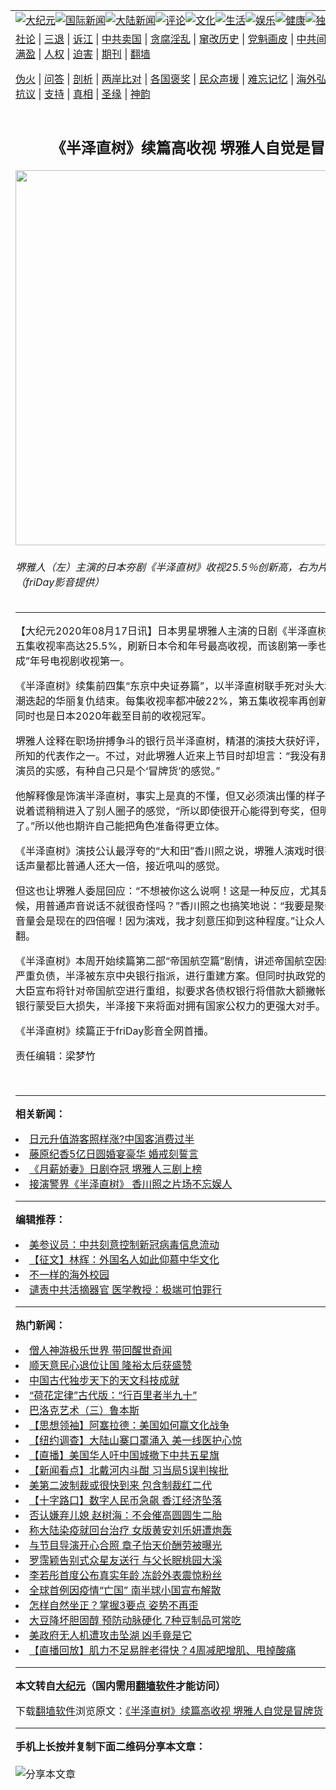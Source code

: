 <a name="1" id="1" target="_blank"></a><span id="1"></span>
<table align=center border="0"><tr><td colspan="2" VALIGN=TOP><a href="https://github.com/cdvemh343/djy/blob/master/gb/nsc413.md#1"><img src="https://raw.githubusercontent.com/cdvemh343/www/master/t/djy/1.jpg" title="大纪元"></a><a href="https://github.com/cdvemh343/djy/blob/master/gb/n24hr.md#1"><img src="https://raw.githubusercontent.com/cdvemh343/www/master/t/djy/3.jpg" title="国际新闻"></a><a href="https://github.com/cdvemh343/djy/blob/master/gb/nsc413.md#1"><img src="https://raw.githubusercontent.com/cdvemh343/www/master/t/djy/4.jpg" title="大陆新闻"></a><a href="https://github.com/cdvemh343/djy/blob/master/gb/news392.md#1"><img src="https://raw.githubusercontent.com/cdvemh343/www/master/t/djy/5.jpg" title="评论"></a><a href="https://github.com/cdvemh343/djy/blob/master/gb/news2007.md#1"><img src="https://raw.githubusercontent.com/cdvemh343/www/master/t/djy/6.jpg" title="文化"></a><a href="https://github.com/cdvemh343/djy/blob/master/gb/news2008.md#1"><img src="https://raw.githubusercontent.com/cdvemh343/www/master/t/djy/7.jpg" title="生活"></a><a href="https://github.com/cdvemh343/djy/blob/master/gb/ncyule.md#1"><img src="https://raw.githubusercontent.com/cdvemh343/www/master/t/djy/8.jpg" title="娱乐"></a><a href="https://github.com/cdvemh343/djy/blob/master/gb/nsc1002.md#1"><img src="https://raw.githubusercontent.com/cdvemh343/www/master/t/djy/9.jpg" title="健康"><a href="https://github.com/cdvemh343/djy/blob/master/gb/nf6092.md#1"><img src="https://raw.githubusercontent.com/cdvemh343/www/master/t/djy/10a.jpg" title="独家"></a><a href="https://github.com/cdvemh343/djy/blob/master/gb/nf4514.md#1"><img src="https://raw.githubusercontent.com/cdvemh343/www/master/t/djy/12a.jpg" title="头条"></a></td></tr>
<tr><td colspan="2" VALIGN=TOP><a target="_blank" href="https://github.com/cdvemh343/djy/blob/master/gb/9p.md#1">社论</a> | <a target="_blank" href="https://github.com/cdvemh343/djy/blob/master/gb/nf5657.md#1">三退</a> | <a target="_blank" href="https://github.com/cdvemh343/djy/blob/master/gb/nf6124.md#1">诉江</a> | <a target="_blank" href="https://github.com/cdvemh343/djy/blob/master/gb/nf1176117.md#1">中共卖国</a> | <a target="_blank" href="https://github.com/cdvemh343/djy/blob/master/gb/nf5773.md#1">贪腐淫乱</a> | <a target="_blank" href="https://github.com/cdvemh343/djy/blob/master/gb/nf1176115.md#1">窜改历史</a> | <a target="_blank" href="https://github.com/cdvemh343/djy/blob/master/gb/nf1176107.md#1">党魁画皮</a> | <a target="_blank" href="https://github.com/cdvemh343/djy/blob/master/gb/nf1320400.md#1">中共间谍</a> | <a target="_blank" href="https://github.com/cdvemh343/djy/blob/master/gb/nf1176114.md#1">破坏传统</a> | <a target="_blank" href="https://github.com/cdvemh343/ntdtv/blob/master/gb/prog447_1.md#1">恶贯满盈</a> | <a target="_blank" href="https://github.com/cdvemh343/djy/blob/master/gb/ncid278.md#1">人权</a> | <a target="_blank" href="https://github.com/cdvemh343/djy/blob/master/gb/nf1176111.md#1">迫害</a> | <a target="_blank" href="https://gitlab.com/szzdlab/mh-qikan/blob/master/README.md#1">期刊</a> | <a target="_blank" href="https://github.com/cdvemh343/www/blob/master/README.md?zsrh#8">翻墙</a></p><p><a target="_blank" href="https://github.com/cdvemh343/djy/blob/master/gb/nf5562.md#1">伪火</a> | <a target="_blank" href="https://github.com/cdvemh343/djy/blob/master/gb/nf4378.md#1">问答</a> | <a target="_blank" href="https://github.com/cdvemh343/djy/blob/master/gb/nf5792.md#1">剖析</a> | <a target="_blank" href="https://github.com/cdvemh343/djy/blob/master/gb/nf5735.md#1">两岸比对</a> | <a target="_blank" href="https://github.com/cdvemh343/djy/blob/master/gb/nf6119.md#1">各国褒奖</a> | <a target="_blank" href="https://github.com/cdvemh343/djy/blob/master/gb/nf6120.md#1">民众声援</a> | <a target="_blank" href="https://github.com/cdvemh343/djy/blob/master/gb/nf1188594.md#1">难忘记忆</a> | <a target="_blank" href="https://github.com/cdvemh343/djy/blob/master/gb/nf3180.md#1">海外弘传</a> | <a target="_blank" href="https://github.com/cdvemh343/djy/blob/master/gb/nf5410.md#1">万人上访</a> | <a target="_blank" href="https://github.com/cdvemh343/ntdtv/blob/master/gb/prog1530_1.md#1">和平抗议</a> | <a target="_blank" href="https://github.com/cdvemh343/djy/blob/master/gb/nf4386.md#1">支持</a> | <a target="_blank" href="https://github.com/cdvemh343/djy/blob/master/gb/nf4389.md#1">真相</a> | <a target="_blank" href="https://github.com/cdvemh343/djy/blob/master/gb/nf5790.md#1">圣缘</a> | <a target="_blank" href="https://github.com/cdvemh343/djy/blob/master/gb/nf4786.md#1">神韵</a></td></tr>
<tr><td VALIGN=TOP width="626"><h2 align=center>《半泽直树》续篇高收视 堺雅人自觉是冒牌货</h2>
<img width="600" src="https://i.epochtimes.com/assets/uploads/2020/08/2008170505011487-600x400.jpg" />
<h6>堺雅人（左）主演的日本夯剧《半泽直树》收视25.5％创新高，右为片冈爱之。（friDay影音提供）
</h6>
<hr>
	<p>【大纪元2020年08月17日讯】日本男星堺雅人主演的日剧《<ahref="https://github.com/cdvemh343/djy/blob/master/gb/tag/%E5%8D%8A%E6%B3%BD%E7%9B%B4%E6%A0%91.md#1">半泽直树</a>》新篇章，第五集收视率高达25.5%，刷新日本令和年号最高收视，而该剧第一季也曾获得“平成”年号电视剧收视第一。</p>
<p>《<ahref="https://github.com/cdvemh343/djy/blob/master/gb/tag/%E5%8D%8A%E6%B3%BD%E7%9B%B4%E6%A0%91.md#1">半泽直树</a>》续集前四集“<ahref="https://github.com/cdvemh343/djy/blob/master/gb/tag/%E4%B8%9C%E4%BA%AC%E4%B8%AD%E5%A4%AE%E8%AF%81%E5%88%B8.md#1">东京中央证券</a>篇”，以半泽直树联手死对头大和田常务，高潮迭起的华丽复仇结束。每集收视率都冲破22%，第五集收视率再创新高达25.5%，同时也是日本2020年截至目前的收视冠军。</p>
<p>堺雅人诠释在职场拚搏争斗的银行员半泽直树，精湛的演技大获好评，成为他最为人所知的代表作之一。不过，对此堺雅人近来上节目时却坦言：“我没有那种自己是专业演员的实感，有种自己只是个‘冒牌货’的感觉。”</p>
<p>他解释像是饰演半泽直树，事实上是真的不懂，但又必须演出懂的样子，有一种自己说着谎稍稍进入了别人圈子的感觉，“所以即使很开心能得到夸奖，但明明不懂却被夸了。”所以他也期许自己能把角色准备得更立体。</p>
<p>《半泽直树》演技公认最浮夸的“大和田”<ahref="https://github.com/cdvemh343/djy/blob/master/gb/tag/%E9%A6%99%E5%B7%9D%E7%85%A7%E4%B9%8B.md#1">香川照之</a>说，堺雅人演戏时很有能量，连讲话声量都比普通人还大一倍，接近吼叫的感觉。</p>
<p>但这也让堺雅人委屈回应：“不想被你这么说啊！这是一种反应，尤其是和香川对戏时候，用普通声音说话不就很奇怪吗？”<ahref="https://github.com/cdvemh343/djy/blob/master/gb/tag/%E9%A6%99%E5%B7%9D%E7%85%A7%E4%B9%8B.md#1">香川照之</a>也搞笑地说：“我要是聚会喝酒的话，音量会是现在的四倍喔！因为演戏，我才刻意压抑到这种程度。”让众人听完，全都笑翻。</p>
<p>《半泽直树》本周开始续篇第二部“<ahref="https://github.com/cdvemh343/djy/blob/master/gb/tag/%E5%B8%9D%E5%9B%BD%E8%88%AA%E7%A9%BA%E7%AF%87.md#1">帝国航空篇</a>”剧情，讲述帝国航空因经营不善陷入严重负债，半泽被东京中央银行指派，进行重建方案。但同时执政党的新任国土交通大臣宣布将针对帝国航空进行重组，拟要求各债权银行将借款大额撇帐，若实行将令银行蒙受巨大损失，半泽接下来将面对拥有国家公权力的更强大对手。</p>
<p>《半泽直树》续篇正于friDay影音全网首播。</p>
<p>责任编辑：梁梦竹</p>
<p>&nbsp;</p>
	
<hr>


<strong>相关新闻：</strong>
<li><a href="https://github.com/cdvemh343/djy/blob/master/gb/16/7/22/n8125455.md#1">日元升值游客照样涨?中国客消费过半</a></li>
<li><a href="https://github.com/cdvemh343/djy/blob/master/gb/16/9/29/n8349257.md#1">藤原纪香5亿日圆婚宴豪华 婚戒刻誓言</a></li>
<li><a href="https://github.com/cdvemh343/djy/blob/master/gb/17/6/20/n9287235.md#1">《月薪娇妻》日剧夺冠 堺雅人三剧上榜</a></li>
<li><a href="https://github.com/cdvemh343/djy/blob/master/gb/17/9/26/n9670311.md#1">接演警界《半泽直树》 香川照之片场不忘娱人</a></li>
<hr>


<strong>编辑推荐：</strong>
<li><a href="https://github.com/onzhi266/djy/blob/master/gb/20/2/22/n11887949.md#1">美参议员：中共刻意控制新冠病毒信息流动</a></li>
<li><a href="https://github.com/tsiac2612/djy/blob/master/gb/19/6/1/n11293517.md#1" target="_blank">【征文】林辉：外国名人如此仰慕中华文化</a></li><li><a href="https://github.com/cdvemh343/djy/blob/master/gb/18/6/9/n10469652.md?dfh#1" target="_blank">不一样的海外校园</a></li><li><a href="https://github.com/tsiac2612/djy/blob/master/gb/18/11/3/n10827431.md#1" target="_blank">谴责中共活摘器官 医学教授：极端可怕罪行</a></li>
<hr>

<strong>热门新闻：</strong>
<li><a href="https://github.com/cdvemh343/djy/blob/master/gb/20/8/6/n12311908.md#1">僧人神游极乐世界 带回醒世奇闻</a></li>
<li><a href="https://github.com/cdvemh343/djy/blob/master/gb/20/8/6/n12310782.md#1">顺天意民心退位让国 隆裕太后获盛赞</a></li>
<li><a href="https://github.com/cdvemh343/djy/blob/master/gb/20/8/8/n12316046.md#1">中国古代独步天下的天文科技成就</a></li>
<li><a href="https://github.com/cdvemh343/djy/blob/master/gb/20/8/4/n12306294.md#1">“荷花定律”古代版：“行百里者半九十”</a></li>
<li><a href="https://github.com/cdvemh343/djy/blob/master/gb/11/1/4/n3132042.md#1">巴洛克艺术（三）鲁本斯</a></li>
<li><a href="https://github.com/cdvemh343/djy/blob/master/gb/20/4/15/n12033664.md#1">【思想领袖】阿塞拉德：美国如何赢文化战争</a></li>
<li><a href="https://github.com/cdvemh343/djy/blob/master/gb/20/8/16/n12335136.md#1">【纽约调查】大陆山寨口罩涌入 美一线医护心惊</a></li>
<li><a href="https://github.com/cdvemh343/djy/blob/master/gb/20/8/15/n12334172.md#1">【直播】美国华人吁中国城撤下中共五星旗</a></li>
<li><a href="https://github.com/cdvemh343/djy/blob/master/gb/20/8/14/n12331775.md#1">【新闻看点】北戴河内斗酣 习当局5误判挨批</a></li>
<li><a href="https://github.com/cdvemh343/djy/blob/master/gb/20/8/15/n12332726.md#1">美第二波制裁或很快到来 包含制裁红二代</a></li>
<li><a href="https://github.com/cdvemh343/djy/blob/master/gb/20/8/15/n12332782.md#1">【十字路口】数字人民币急飙 香江经济坠落</a></li>
<li><a href="https://github.com/cdvemh343/djy/blob/master/gb/20/8/14/n12331591.md#1">否认嫌弃儿媳 赵树海：不会催高圆圆生二胎</a></li>
<li><a href="https://github.com/cdvemh343/djy/blob/master/gb/20/8/14/n12331907.md#1">称大陆染疫就回台治疗 女版黄安刘乐妍遭炮轰</a></li>
<li><a href="https://github.com/cdvemh343/djy/blob/master/gb/20/8/14/n12332074.md#1">与节目导演开心合照 章子怡天价酬劳被曝光</a></li>
<li><a href="https://github.com/cdvemh343/djy/blob/master/gb/20/8/15/n12333541.md#1">罗霈颖告别式众星友送行 与父长眠桃园大溪</a></li>
<li><a href="https://github.com/cdvemh343/djy/blob/master/gb/20/8/16/n12335475.md#1">李若彤首度公布真实年龄 冻龄外表震惊粉丝</a></li>
<li><a href="https://github.com/cdvemh343/djy/blob/master/gb/20/8/16/n12334408.md#1">全球首例因疫情“亡国” 南半球小国宣布解散</a></li>
<li><a href="https://github.com/cdvemh343/djy/blob/master/gb/20/8/14/n12331420.md#1">怎样自然坐正？掌握3要点 姿势不再歪</a></li>
<li><a href="https://github.com/cdvemh343/djy/blob/master/gb/20/8/15/n12333887.md#1">大豆降坏胆固醇 预防动脉硬化 7种豆制品可常吃</a></li>
<li><a href="https://github.com/cdvemh343/djy/blob/master/gb/20/8/15/n12332936.md#1">美政府无人机遭攻击坠湖 凶手竟是它</a></li>
<li><a href="https://github.com/cdvemh343/djy/blob/master/gb/20/8/14/n12331937.md#1">【直播回放】肌力不足易胖老得快？4周减肥增肌、甩掉酸痛</a></li>
<hr>

<strong>本文转自<a href="https://www.epochtimes.com">大纪元</a>（国内需用<a href="https://github.com/cdvemh343/www/blob/master/README.md#8">翻墙软件</a>才能访问）</strong><p>下载<a href="https://github.com/cdvemh343/www/blob/master/README.md#8">翻墙软件</a>浏览原文：<a href="https://www.epochtimes.com/gb/20/8/17/n12337032.htm">《半泽直树》续篇高收视 堺雅人自觉是冒牌货</a></p><hr>

<strong>手机上长按并复制下面二维码分享本文章：</strong><br><br><img src="http://www.szzd.org/v.php?action=qrcode&url=https://github.com/cdvemh343/djy/blob/master/gb/20/8/17/n12337032.md%231" title="分享本文章"></td><td VALIGN=TOP><a href="https://github.com/cdvemh343/djy/blob/master/gb/16/1/21/n4622075.md?dfh#1" target="_blank"><img src="https://raw.githubusercontent.com/cdvemh343/djy/master/gb/300/wei-f1.jpg" title="中共的伪火骗局"  alt="中共的伪火骗局"></a><br><a href="https://github.com/cdvemh343/www/blob/master/README.md?dfh#9" target="_blank"><img src="https://raw.githubusercontent.com/cdvemh343/djy/master/gb/300/yong-h.jpg" title="永恒的见证"  alt="永恒的见证"></a><br><a href="https://github.com/cdvemh343/djy/blob/master/gb/13/9/29/n3974789.md?dfh#1" target="_blank"><img src="https://raw.githubusercontent.com/cdvemh343/djy/master/gb/300/shang-lnz.jpg" title="善良女子被中共投男牢"  alt="善良女子被中共投男牢"></a><br><a href="https://github.com/cdvemh343/djy/blob/master/gb/16/3/16/n4663449.md?dfh#1" target="_blank"><img src="https://raw.githubusercontent.com/cdvemh343/djy/master/gb/300/huo-z3.jpg" title="警卫目击活摘器官"  alt="警卫目击活摘器官"></a><br><a href="https://github.com/cdvemh343/djy/blob/master/gb/16/8/7/n8177641.md?dfh#1" target="_blank"><img src="https://raw.githubusercontent.com/cdvemh343/djy/master/gb/300/huo-z4.jpg" title="证人描述活摘恐怖"  alt="证人描述活摘恐怖"></a><br><a href="https://github.com/cdvemh343/djy/blob/master/gb/10/4/19/n2881569.md?dfh#1" target="_blank"><img src="https://raw.githubusercontent.com/cdvemh343/djy/master/gb/300/huo-z1.jpg" title="揭开活摘器官黑幕"  alt="揭开活摘器官黑幕"></a><br><a href="https://github.com/cdvemh343/djy/blob/master/gb/10/11/7/n3077476.md?dfh#1" target="_blank"><img src="https://raw.githubusercontent.com/cdvemh343/djy/master/gb/300/ma-ks.jpg" title="马克思的成魔之路"  alt="马克思的成魔之路"></a><br><a href="https://github.com/cdvemh343/djy/blob/master/gb/14/6/9/n4173977.md?dfh#1" target="_blank"><img src="https://raw.githubusercontent.com/cdvemh343/djy/master/gb/300/chang-zs.jpg" title="藏字石 蕴天机"  alt="藏字石 蕴天机"></a><br><a href="https://github.com/cdvemh343/djy/blob/master/gb/18/5/10/n10381511.md?dfh#1" target="_blank"><img src="https://raw.githubusercontent.com/cdvemh343/djy/master/gb/300/st1.jpg" title="关注3亿人三退"  alt="关注3亿人三退"></a><br><a href="https://github.com/cdvemh343/djy/blob/master/gb/18/3/21/n10237682.md?dfh#1" target="_blank"><img src="https://raw.githubusercontent.com/cdvemh343/djy/master/gb/300/jie-t.jpg" title="解体中共复兴中华"  alt="解体中共复兴中华"></a><br><a href="https://github.com/cdvemh343/djy/blob/master/gb/9/2/9/n2422991.md?dfh#1" target="_blank"><img src="https://raw.githubusercontent.com/cdvemh343/djy/master/gb/300/gao-zs.jpg" title="中共迫害良心律师"  alt="中共迫害良心律师"></a><br><a href="https://github.com/cdvemh343/djy/blob/master/gb/18/12/9/n10900044.md?dfh#1" target="_blank"><img src="https://raw.githubusercontent.com/cdvemh343/djy/master/gb/300/sj1.jpg" title="303万人举报江泽民"  alt="303万人举报江泽民"></a><br><a href="https://github.com/cdvemh343/djy/blob/master/gb/18/8/28/n10672014.md?dfh#1" target="_blank"><img src="https://raw.githubusercontent.com/cdvemh343/djy/master/gb/300/sj2.jpg" title="这些官员为何起诉江泽民"  alt="这些官员为何起诉江泽民"></a><br><a href="https://github.com/cdvemh343/djy/blob/master/gb/8/12/18/n2367165.md?dfh#1" target="_blank"><img src="https://raw.githubusercontent.com/cdvemh343/djy/master/gb/300/liangan.jpg" title="海峡两岸的强烈对比"  alt="海峡两岸的强烈对比"></a><br><a href="https://github.com/cdvemh343/djy/blob/master/gb/15/12/10/n4593139.md?dfh#1" target="_blank"><img src="https://raw.githubusercontent.com/cdvemh343/djy/master/gb/300/jia-ndzl.jpg" title="加拿大总理的贺信"  alt="加拿大总理的贺信"></a><br><a href="https://github.com/cdvemh343/djy/blob/master/gb/11/6/17/n3289382.md?dfh#1" target="_blank"><img src="https://raw.githubusercontent.com/cdvemh343/djy/master/gb/300/xiao-wd.jpg" title="探寻真相兼听则明"  alt="探寻真相兼听则明"></a><br><a href="https://github.com/cdvemh343/djy/blob/master/gb/18/10/27/n10812623.md?dfh#1" target="_blank"><img src="https://raw.githubusercontent.com/cdvemh343/djy/master/gb/300/yindu.jpg" title="印度媒体报道东方"  alt="印度媒体报道东方"></a><br><a href="https://github.com/cdvemh343/djy/blob/master/gb/18/6/9/n10469652.md?dfh#1" target="_blank"><img src="https://raw.githubusercontent.com/cdvemh343/djy/master/gb/300/xie-j.jpg" title="不一样的海外校园"  alt="不一样的海外校园"></a><br><a href="https://github.com/cdvemh343/djy/blob/master/gb/7/4/5/n1669415.md?dfh#1" target="_blank"><img src="https://raw.githubusercontent.com/cdvemh343/djy/master/gb/300/li-up.jpg" title="从大师到徒弟的传奇"  alt="从大师到徒弟的传奇"></a><br><a href="https://github.com/cdvemh343/djy/blob/master/gb/17/5/26/n9191512.md?dfh#1" target="_blank"><img src="https://raw.githubusercontent.com/cdvemh343/djy/master/gb/300/zfl2.jpg" title="亿万人与东方一本奇书"  alt="亿万人与东方一本奇书"></a><br><a href="https://github.com/cdvemh343/djy/blob/master/gb/13/11/27/n4020290.md?dfh#1" target="_blank"><img src="https://raw.githubusercontent.com/cdvemh343/djy/master/gb/300/zhen-h.jpg" title="大陆见不到的震撼场面"  alt="大陆见不到的震撼场面"></a><br><a href="https://github.com/cdvemh343/djy/blob/master/gb/15/7/17/n4482910.md?dfh#1" target="_blank"><img src="https://raw.githubusercontent.com/cdvemh343/djy/master/gb/300/dalu-sk.jpg" title="人心向善 大陆当初盛况"  alt="人心向善 大陆当初盛况"></a><br><a href="https://github.com/cdvemh343/djy/blob/master/gb/19/1/5/n10955468.md?dfh#1" target="_blank"><img src="https://raw.githubusercontent.com/cdvemh343/djy/master/gb/300/zfl1.jpg" title="追寻真理 这书讲什么"  alt="追寻真理 这书讲什么"></a><br><a href="https://github.com/cdvemh343/www/blob/master/README.md?dfh#1" target="_blank"><img src="https://raw.githubusercontent.com/cdvemh343/djy/master/gb/300/fq1.jpg" title="下载免费翻墙软件"  alt="下载免费翻墙软件"></a><br></td></tr></table>

